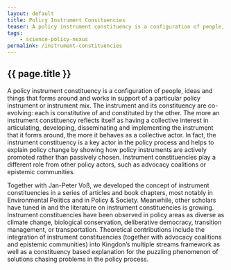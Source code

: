 ```yaml
---
layout: default
title: Policy Instrument Consituencies
teaser: A policy instrument constituency is a configuration of people, ideas and things that forms around and works in support of a particular policy instrument or instrument mix. Read why instrument constituencies are important actors in the policy process. 
tags:
    - science-policy-nexus
permalink: /instrument-constituencies
---
```


## {{ page.title }}

A policy instrument constituency is a configuration of people, ideas and things that forms around and works in support of a particular policy instrument or instrument mix. The instrument and its constituency are co-evolving: each is constitutive of and constituted by the other. The more an instrument constituency reflects itself as having a collective interest in articulating, developing, disseminating and implementing the instrument that it forms around, the more it behaves as a collective actor. In fact, the instrument constituency is a key actor in the policy process and helps to explain policy change by showing how policy instruments are actively promoted rather than passively chosen. Instrument constituencies play a different role from other policy actors, such as advocacy coalitions or epistemic communities.

Together with Jan-Peter Voß, we developed the concept of instrument constituencies in a series of articles and book chapters, most notably in Environmental Politics and in Policy & Society. Meanwhile, other scholars have tuned in and the literature on instrument constituencies is growing. Instrument constituencies have been observed in policy areas as diverse as climate change, biological conservation, deliberative democracy, transition management, or transportation. Theoretical contributions include the integration of instrument constituencies (together with advocacy coalitions and epistemic communities) into Kingdon’s multiple streams framework as well as a constituency based explanation for the puzzling phenomenon of solutions chasing problems in the policy process.
